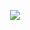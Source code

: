 <p align="center">
  <img src="https://raw.githubusercontent.com/IoStud/branding/ed5c8490342fa0beec760f5313e9c11d77e2074f/IoStud_bannerv2.svg?token=ALU2U7HPBHBNWWOSKNKYTPLIQ6KX4">
</p>
